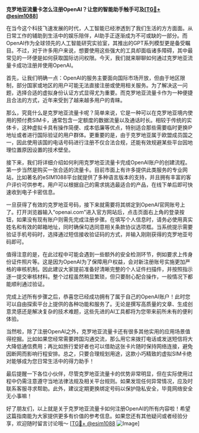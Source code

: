 **克罗地亚流量卡怎么注册OpenAI？让您的智能助手触手可及[[TG💪+ @esim1088](https://t.me/s/esim1088)]**

在当今这个科技飞速发展的时代，人工智能已经渗透到了我们生活的方方面面。从日常工作的辅助到生活中的娱乐陪伴，AI助手正逐渐成为不可或缺的一部分。而OpenAI作为全球领先的人工智能研究实验室，其推出的GPT系列模型更是备受瞩目。不过，对于许多用户来说，想要使用这些强大的工具却面临诸多障碍，其中最常见的一环便是如何获取国际访问权限。今天，我们就来聊聊如何通过克罗地亚流量卡成功注册并使用OpenAI。

首先，让我们明确一点：OpenAI的服务主要面向国际市场开放，但由于地区限制，部分国家或地区的用户可能无法直接注册或使用相关服务。为了解决这一问题，选择合适的虚拟身份认证方式显得尤为重要。而克罗地亚流量卡作为一种便捷且合法的方式，近年来受到了越来越多用户的青睐。

那么，究竟什么是克罗地亚流量卡呢？简单来说，它是一种可以在克罗地亚境内使用的预付费SIM卡，通常包含一定额度的数据流量以及通话时长。相较于传统的实体卡，这种虚拟卡具有操作简便、成本低廉等优点，特别适合那些需要临时更换IP地址或者进行国际验证的用户群体。更重要的是，由于克罗地亚属于欧盟成员国之一，因此使用该国的电话号码进行注册不仅合法合规，还能有效规避某些平台因地理位置原因设置的技术壁垒。

接下来，我们将详细介绍如何利用克罗地亚流量卡完成OpenAI账户的创建流程。第一步当然是购买一张合适的流量卡。目前市面上有许多提供此类服务的专业网站，比如著名的eSIM1088平台就提供了多种语言版本的支持，并且拥有丰富的客户评价可供参考。用户可以根据自己的需求挑选最适合的产品，在线下单后即可快速收到电子卡密信息。

一旦获得了有效的克罗地亚号码，接下来就需要将其绑定到OpenAI官网账号上了。打开浏览器输入“openai.com”进入官方网站后，点击页面右上角的登录按钮，如果没有现有账户则需先完成注册步骤。在填写个人信息时，请务必使用真实姓名和有效的邮箱地址，同时确保勾选同意相关条款协议选项框。当系统提示需要验证手机号码时，选择通过短信接收验证码的方式，并输入刚刚获得的克罗地亚号码即可。

值得注意的是，在此过程中可能会遇到一些额外的安全检测环节，例如要求上传身份证件照片等。这是因为OpenAI为了保障用户权益，会对新注册账号实施更加严格的审核机制。因此建议大家提前准备好清晰完整的个人证件扫描件，并按照指示逐一提交审核材料。整个过程虽然稍显繁琐，但只要耐心配合操作，一般情况下都能顺利通过验证。

完成上述所有步骤之后，恭喜您已经成功拥有了属于自己的OpenAI账户！此时您可以自由探索平台上提供的各种功能和服务了。无论是撰写高质量的文章、生成创意灵感还是解决复杂的技术难题，这些先进的AI工具都将为您带来前所未有的便利体验。

当然啦，除了注册OpenAI之外，克罗地亚流量卡还有很多其他实用的应用场景值得挖掘。比如如果您经常需要跨国沟通交流，那么用它来拨打电话或发送短信将大大降低通信费用；再比如旅行爱好者也可以借助这张卡片随时保持网络连接，避免因断网而影响行程安排。总之，只要合理规划用途，这款小巧精致的虚拟SIM卡绝对能够成为您日常生活中的得力助手！

最后提醒一下各位小伙伴，尽管克罗地亚流量卡的优势非常明显，但在实际使用过程中仍需注意遵守当地法律法规及相关平台规则。如果发现任何异常情况，应及时联系客服寻求帮助。此外，建议定期更换绑定号码以保护隐私安全，毕竟网络安全无小事嘛！

好了朋友们，以上就是关于克罗地亚流量卡如何注册OpenAI的所有内容啦！希望这篇指南能为大家提供更多有价值的参考信息。如果您还有其他疑问或者经验分享，欢迎随时留言讨论哦～ [[TG💪+ @esim1088](https://t.me/s/esim1088) ![Image](https://i.postimg.cc/4NQfJmqS/Snipaste-2025-05-13-00-14-12.png)]